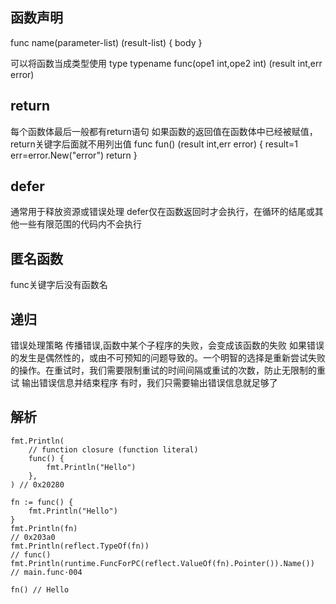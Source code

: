## 函数声明
func name(parameter-list) (result-list) {
    body
}


可以将函数当成类型使用
type typename func(ope1 int,ope2 int) (result int,err error)

## return
每个函数体最后一般都有return语句
如果函数的返回值在函数体中已经被赋值，return关键字后面就不用列出值
func fun() (result int,err error) {
    result=1
    err=error.New("error")
    return
}



## defer
通常用于释放资源或错误处理
defer仅在函数返回时才会执行，在循环的结尾或其他一些有限范围的代码内不会执行

## 匿名函数
func关键字后没有函数名

## 递归
错误处理策略
传播错误,函数中某个子程序的失败，会变成该函数的失败
如果错误的发生是偶然性的，或由不可预知的问题导致的。一个明智的选择是重新尝试失败的操作。在重试时，我们需要限制重试的时间间隔或重试的次数，防止无限制的重试
输出错误信息并结束程序
有时，我们只需要输出错误信息就足够了

## 解析

```
fmt.Println(
	// function closure (function literal)
	func() {
		fmt.Println("Hello")
	},
) // 0x20280
```
```
fn := func() {
	fmt.Println("Hello")
}
fmt.Println(fn)                                                      // 0x203a0
fmt.Println(reflect.TypeOf(fn))                                      // func()
fmt.Println(runtime.FuncForPC(reflect.ValueOf(fn).Pointer()).Name()) // main.func·004

fn() // Hello
```
